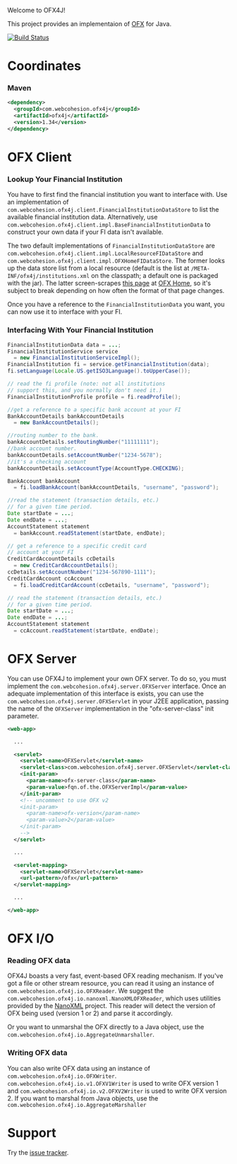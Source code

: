 Welcome to OFX4J!

This project provides an implementaion of [OFX](http://ofx.net/) for Java.

[![Build Status](https://travis-ci.org/stoicflame/ofx4j.svg?branch=master)](https://travis-ci.org/stoicflame/ofx4j)

# Coordinates

### Maven

```xml
<dependency>
  <groupId>com.webcohesion.ofx4j</groupId>
  <artifactId>ofx4j</artifactId>
  <version>1.34</version>
</dependency>
```

# OFX Client

### Lookup Your Financial Institution

  You have to first find the financial institution you want to interface with.  Use an implementation of
  `com.webcohesion.ofx4j.client.FinancialInstitutionDataStore` to list the available financial institution data.
  Alternatively, use `com.webcohesion.ofx4j.client.impl.BaseFinancialInstitutionData` to construct your own data if your
  FI data isn't available.

  The two default implementations of `FinancialInstitutionDataStore` are `com.webcohesion.ofx4j.client.impl.LocalResourceFIDataStore`
  and `com.webcohesion.ofx4j.client.impl.OFXHomeFIDataStore`. The former looks up the data store list from a local resource (default is the
  list at `/META-INF/ofx4j/institutions.xml` on the classpath; a default one is packaged with the jar). The latter screen-scrapes
  [this page](http://www.ofxhome.com/index.php/home/directory) at [OFX Home](http://www.ofxhome.com/), so it's subject to break
  depending on how often the format of that page changes.

  Once you have a reference to the `FinancialInstitutionData` you want, you can now use it to interface with your FI.

### Interfacing With Your Financial Institution

```java
FinancialInstitutionData data = ...;
FinancialInstitutionService service
  = new FinancialInstitutionServiceImpl();
FinancialInstitution fi = service.getFinancialInstitution(data);
fi.setLanguage(Locale.US.getISO3Language().toUpperCase());

// read the fi profile (note: not all institutions
// support this, and you normally don't need it.)
FinancialInstitutionProfile profile = fi.readProfile();

//get a reference to a specific bank account at your FI
BankAccountDetails bankAccountDetails
  = new BankAccountDetails();

//routing number to the bank.
bankAccountDetails.setRoutingNumber("11111111");
//bank account number.
bankAccountDetails.setAccountNumber("1234-5678");
//it's a checking account
bankAccountDetails.setAccountType(AccountType.CHECKING);

BankAccount bankAccount
  = fi.loadBankAccount(bankAccountDetails, "username", "password");

//read the statement (transaction details, etc.)
// for a given time period.
Date startDate = ...;
Date endDate = ...;
AccountStatement statement
  = bankAccount.readStatement(startDate, endDate);

// get a reference to a specific credit card
// account at your FI
CreditCardAccountDetails ccDetails
  = new CreditCardAccountDetails();
ccDetails.setAccountNumber("1234-567890-1111");
CreditCardAccount ccAccount
  = fi.loadCreditCardAccount(ccDetails, "username", "password");

// read the statement (transaction details, etc.)
// for a given time period.
Date startDate = ...;
Date endDate = ...;
AccountStatement statement
  = ccAccount.readStatement(startDate, endDate);
```

# OFX Server

You can use OFX4J to implement your own OFX server. To do so, you must implement the `com.webcohesion.ofx4j.server.OFXServer`
interface.  Once an adequate implementation of this interface is exists, you can use the `com.webcohesion.ofx4j.server.OFXServlet`
in your J2EE application, passing the name of the `OFXServer` implementation in the "ofx-server-class" init parameter.

```xml
<web-app>

  ...

  <servlet>
    <servlet-name>OFXServlet</servlet-name>
    <servlet-class>com.webcohesion.ofx4j.server.OFXServlet</servlet-class>
    <init-param>
      <param-name>ofx-server-class</param-name>
      <param-value>fqn.of.the.OFXServerImpl</param-value>
    </init-param>
    <!-- uncomment to use OFX v2
    <init-param>
      <param-name>ofx-version</param-name>
      <param-value>2</param-value>
    </init-param>
    -->
  </servlet>

  ...

  <servlet-mapping>
    <servlet-name>OFXServlet</servlet-name>
    <url-pattern>/ofx</url-pattern>
  </servlet-mapping>

  ...

</web-app>
```

# OFX I/O

### Reading OFX data

OFX4J boasts a very fast, event-based OFX reading mechanism.  If you've got a file or other stream resource, you can read it using an instance of
`com.webcohesion.ofx4j.io.OFXReader`. We suggest the `com.webcohesion.ofx4j.io.nanoxml.NanoXMLOFXReader`, which uses utilities provided by the
[NanoXML](http://nanoxml.cyberelf.be/) project. This reader will detect the version of OFX being used (version 1 or 2) and parse it accordingly.

Or you want to unmarshal the OFX directly to a Java object, use the `com.webcohesion.ofx4j.io.AggregateUnmarshaller`.

### Writing OFX data

You can also write OFX data using an instance of `com.webcohesion.ofx4j.io.OFXWriter`. `com.webcohesion.ofx4j.io.v1.OFXV1Writer` is used to write OFX version 1 and
`com.webcohesion.ofx4j.io.v2.OFXV2Writer` is used to write OFX version 2. If you want to marshal from Java objects, use the
`com.webcohesion.ofx4j.io.AggregateMarshaller`

# Support

Try the [issue tracker](https://github.com/stoicflame/ofx4j/issues).
